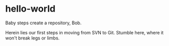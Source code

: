# hello-world
Baby steps create a repository, Bob.

Herein lies our first steps in moving from SVN to Git. Stumble here, where it won't break legs or limbs. 
